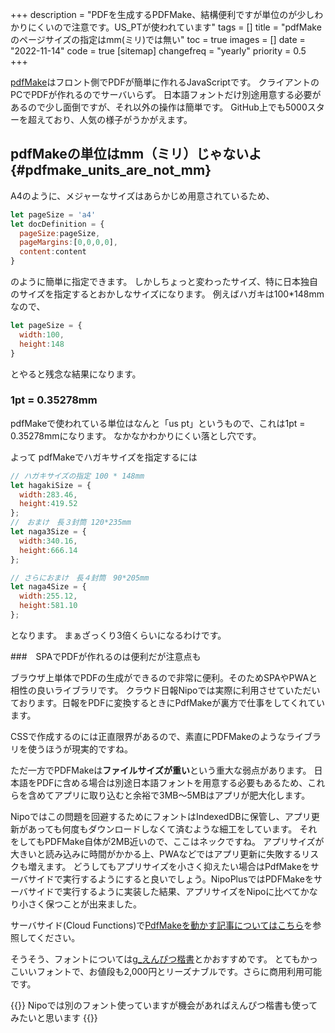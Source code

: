 +++
description = "PDFを生成するPDFMake、結構便利ですが単位のが少しわかりにくいので注意です。US_PTが使われています"
tags = []
title = "pdfMakeのページサイズの指定はmm(ミリ)では無い"
toc = true
images = []
date = "2022-11-14"
code = true
[sitemap]
  changefreq = "yearly"
  priority = 0.5
+++

[pdfMake](https://github.com/bpampuch/pdfmake)はフロント側でPDFが簡単に作れるJavaScriptです。
クライアントのPCでPDFが作れるのでサーバいらず。
日本語フォントだけ別途用意する必要があるので少し面倒ですが、それ以外の操作は簡単です。
GitHub上でも5000スターを超えており、人気の様子がうかがえます。

## pdfMakeの単位はmm（ミリ）じゃないよ{#pdfmake_units_are_not_mm}

A4のように、メジャーなサイズはあらかじめ用意されているため、

```javascript
let pageSize = 'a4'
let docDefinition = {
  pageSize:pageSize,
  pageMargins:[0,0,0,0],
  content:content
}
```

のように簡単に指定できます。
しかしちょっと変わったサイズ、特に日本独自のサイズを指定するとおかしなサイズになります。
例えばハガキは100*148mm なので、

```javascript
let pageSize = {
  width:100,
  height:148
}
```

とやると残念な結果になります。

### 1pt = 0.35278mm

pdfMakeで使われている単位はなんと「us pt」というもので、これは1pt = 0.35278mmになります。
なかなかわかりにくい落とし穴です。

よって pdfMakeでハガキサイズを指定するには

```javascript
// ハガキサイズの指定 100 * 148mm
let hagakiSize = {
  width:283.46,
  height:419.52
};
//　おまけ　長３封筒 120*235mm 
let naga3Size = {
  width:340.16,
  height:666.14
};

// さらにおまけ　長４封筒　90*205mm
let naga4Size = {
  width:255.12,
  height:581.10
};
```

となります。
まぁざっくり3倍くらいになるわけです。

###　SPAでPDFが作れるのは便利だが注意点も

ブラウザ上単体でPDFの生成ができるので非常に便利。そのためSPAやPWAと相性の良いライブラリです。
クラウド日報Nipoでは実際に利用させていただいております。日報をPDFに変換するときにPdfMakeが裏方で仕事をしてくれています。

CSSで作成するのには正直限界があるので、素直にPDFMakeのようなライブラリを使うほうが現実的ですね。

ただ一方でPDFMakeは**ファイルサイズが重い**という重大な弱点があります。
日本語をPDFに含める場合は別途日本語フォントを用意する必要もあるため、これらを含めてアプリに取り込むと余裕で3MB〜5MBはアプリが肥大化します。

Nipoではこの問題を回避するためにフォントはIndexedDBに保管し、アプリ更新があっても何度もダウンロードしなくて済むような細工をしています。
それをしてもPDFMake自体が2MB近いので、ここはネックですね。
アプリサイズが大きいと読み込みに時間がかかる上、PWAなどではアプリ更新に失敗するリスクも増えます。
どうしてもアプリサイズを小さく抑えたい場合はPdfMakeをサーバサイドで実行するようにすると良いでしょう。NipoPlusではPDFMakeをサーバサイドで実行するように実装した結果、アプリサイズをNipoに比べてかなり小さく保つことが出来ました。

サーバサイド(Cloud Functions)で[PdfMakeを動かす記事についてはこちら](/tech/pdf/)を参照してください。

そうそう、フォントについては[g_えんぴつ楷書](https://zarasu.booth.pm/items/389721)とかおすすめです。
とてもかっこいいフォントで、お値段も2,000円とリーズナブルです。さらに商用利用可能です。

{{<alice pos="right" icon="here">}}
Nipoでは別のフォント使っていますが機会があればえんぴつ楷書も使ってみたいと思います
{{</alice>}}
